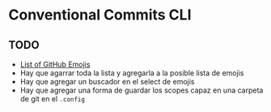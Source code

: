 # Conventional Commits CLI

## TODO

* [List of GitHub Emojis](https://gist.github.com/rxaviers/7360908)
* Hay que agarrar toda la lista y agregarla a la posible lista de emojis
* Hay que agregar un buscador en el select de emojis
* Hay que agregar una forma de guardar los scopes capaz en una carpeta de git en el `.config`
